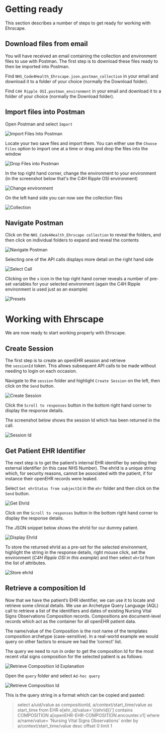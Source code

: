# Getting ready
This section describes a number of steps to get ready for working with Ehrscape.

## Download files from email
You will have received an email containing the collection and environment files to use with Postman. The first step is to download these files ready to then be imported into Postman.

Find `NHS_Code4Health_Ehrscape.json.postman_collection` in your email and download it to a folder of your choice (normally the Download folder).

Find `C4H Ripple OSI.postman_environment` in your email and download it to a folder of your choice (normally the Download folder).

## Import files into Postman
Open Postman and select `Import`

![Import Files Into Postman](./Images/ImportFilesIntoPostman.jpg)

Locate your two save files and import them. You can either use the `Choose Files` option to import one at a time or drag and drop the files into the window

![Drop Files into Postman](./Images/DropFilesInPostman.jpg)

In the top right hand corner, change the environment to your environment (in the screenshot below that's the C4H Ripple OSI environment)

![Change environment](./Images/SelectEnvironment.jpg)

On the left hand side you can now see the collection files

![Collection](./Images/Collection.jpg)

## Navigate Postman
Click on the `NHS_Code4Health_Ehrscape collection` to reveal the folders, and then click on individual folders to expand and reveal the contents

![Navigate Postman](./Images/NavigatePostman.jpg)

Selecting one of the API calls displays more detail on the right hand side

![Select Call](./Images/APICallDetail.jpg)

Clicking on the ``x`` icon in the top right hand corner reveals a number of pre-set variables for your selected environment (again the C4H Ripple environment is used just as an example)

![Presets](./Images/Presets.jpg)


# Working with Ehrscape
We are now ready to start working properly with Ehrscape.

## Create Session
The first step is to create an openEHR session and retrieve the ``sessionId`` token. This allows subsequent API calls to be made without needing to login on each occasion.

Navigate to the `session` folder and highlight `Create Session` on the left, then click on the `Send` button.

![Create Session](./Images/CreateSession.jpg)

Click the `Scroll to responses` button in the bottom right hand corner to display the response details.

The screenshot below shows the session Id which has been returned in the call.

![Session Id](./Images/CreateSessionResult.jpg)

## Get Patient EHR Identifier
The next step is to get the patient’s internal EHR identifier by sending their external identifier (in this case NHS Number). The ehrId is a unique string which, for security reasons, cannot be associated with the patient, if for instance their openEHR records were leaked.

Select `Get ehrStatus from subjectId` in the `ehr` folder and then click on the `Send` button.

![Get EhrId](./Images/GetEhrId.jpg)

Click on the `Scroll to responses` button in the bottom right hand corner to display the response details.

The JSON snippet below shows the ehrId for our dummy patient.

![Display EhrId](./Images/GetEhrIdResult.jpg)

To store the returned ehrId as a pre-set for the selected environment, highlight the string in the response details, right mouse click, set the environment (*C4H Ripple OSI in this example*) and then select `ehrId` from the list of attributes.

![Store ehrId](./Images/StoreEhrIDAsPreset.jpg)

## Retrieve a composition Id
Now that we have the patient’s EHR identifier, we can use it to locate and retrieve some clinical details. We use an Archetype Query Language (AQL) call to retrieve a list of the identifiers and dates of existing Nursing Vital Signs Observations Composition records. Compositions are document-level records which act as the container for all openEHR patient data.

The name/value of the Composition is the root name of the templates composition archetype (case-sensitive). In a real-world example we would query on other factors to ensure we had the ‘correct’ list.

The query we need to run in order to get the composition Id for the most recent vital signs composition for the selected patient is as follows:

![Retrieve Composition Id Explanation](./Images/RetrieveCompositionIdExplanation.jpg)

Open the `query` folder and select `Ad-hoc query`

![Retrieve Composition Id](./Images/RetrieveCompositionIdFolderSelect.jpg)

This is the query string in a format which can be copied and pasted:

> select
>a/uid/value as compositionId,
>a/context/start_time/value as start_time
>from EHR e[ehr_id/value='{{ehrId}}']
>contains COMPOSITION a[openEHR-EHR-COMPOSITION.encounter.v1]
>where a/name/value= 'Nursing Vital Signs Observations'
>order by a/context/start_time/value desc
>offset 0 limit 1
